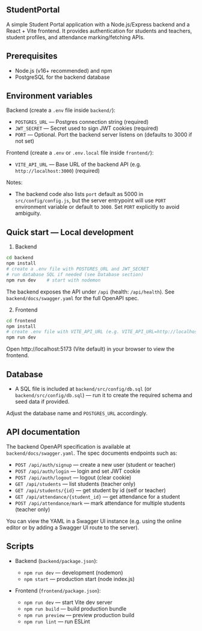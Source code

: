 ## StudentPortal

A simple Student Portal application with a Node.js/Express backend and a React + Vite frontend. It provides authentication for students and teachers, student profiles, and attendance marking/fetching APIs.

## Prerequisites

-   Node.js (v16+ recommended) and npm
-   PostgreSQL for the backend database

## Environment variables

Backend (create a `.env` file inside `backend/`):

-   `POSTGRES_URL` — Postgres connection string (required)
-   `JWT_SECRET` — Secret used to sign JWT cookies (required)
-   `PORT` — Optional. Port the backend server listens on (defaults to 3000 if not set)

Frontend (create a `.env` or `.env.local` file inside `frontend/`):

-   `VITE_API_URL` — Base URL of the backend API (e.g. `http://localhost:3000`) (required)

Notes:

-   The backend code also lists `port` default as 5000 in `src/config/config.js`, but the server entrypoint will use `PORT` environment variable or default to `3000`. Set `PORT` explicitly to avoid ambiguity.

## Quick start — Local development

1. Backend

```bash
cd backend
npm install
# create a .env file with POSTGRES_URL and JWT_SECRET
# run database SQL if needed (see Database section)
npm run dev    # start with nodemon
```

The backend exposes the API under `/api` (health: `/api/health`). See `backend/docs/swagger.yaml` for the full OpenAPI spec.

2. Frontend

```bash
cd frontend
npm install
# create .env file with VITE_API_URL (e.g. VITE_API_URL=http://localhost:3000)
npm run dev
```

Open http://localhost:5173 (Vite default) in your browser to view the frontend.

## Database

-   A SQL file is included at `backend/src/config/db.sql` (or `backend/src/config/db.sql`) — run it to create the required schema and seed data if provided.

Adjust the database name and `POSTGRES_URL` accordingly.

## API documentation

The backend OpenAPI specification is available at `backend/docs/swagger.yaml`. The spec documents endpoints such as:

-   `POST /api/auth/signup` — create a new user (student or teacher)
-   `POST /api/auth/login` — login and set JWT cookie
-   `POST /api/auth/logout` — logout (clear cookie)
-   `GET /api/students` — list students (teacher only)
-   `GET /api/students/{id}` — get student by id (self or teacher)
-   `GET /api/attendance/{student_id}` — get attendance for a student
-   `POST /api/attendance/mark` — mark attendance for multiple students (teacher only)

You can view the YAML in a Swagger UI instance (e.g. using the online editor or by adding a Swagger UI route to the server).

## Scripts

-   Backend (`backend/package.json`):

    -   `npm run dev` — development (nodemon)
    -   `npm start` — production start (node index.js)

-   Frontend (`frontend/package.json`):
    -   `npm run dev` — start Vite dev server
    -   `npm run build` — build production bundle
    -   `npm run preview` — preview production build
    -   `npm run lint` — run ESLint
